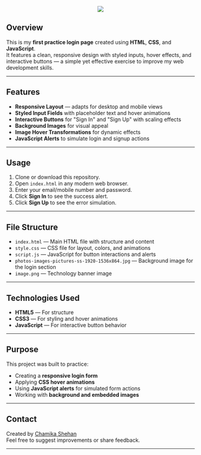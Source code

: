 <!-- Banner -->
<p align="center">
  <img src="https://capsule-render.vercel.app/api?type=waving&color=gradient&height=220&section=header&text=🔐%20Practice-Log-in-page-01&fontSize=40&fontAlignY=35&animation=twinkling" />
</p>


## Overview

This is my **first practice login page** created using **HTML**, **CSS**, and **JavaScript**.  
It features a clean, responsive design with styled inputs, hover effects, and interactive buttons — a simple yet effective exercise to improve my web development skills.

---

## Features

- **Responsive Layout** — adapts for desktop and mobile views  
- **Styled Input Fields** with placeholder text and hover animations  
- **Interactive Buttons** for "Sign In" and "Sign Up" with scaling effects  
- **Background Images** for visual appeal  
- **Image Hover Transformations** for dynamic effects  
- **JavaScript Alerts** to simulate login and signup actions

---

## Usage

1. Clone or download this repository.  
2. Open `index.html` in any modern web browser.  
3. Enter your email/mobile number and password.  
4. Click **Sign In** to see the success alert.  
5. Click **Sign Up** to see the error simulation.

---

## File Structure

- `index.html` — Main HTML file with structure and content  
- `style.css` — CSS file for layout, colors, and animations  
- `script.js` — JavaScript for button interactions and alerts  
- `photos-images-pictures-ss-1920-1536x864.jpg` — Background image for the login section  
- `image.png` — Technology banner image

---

## Technologies Used

- **HTML5** — For structure  
- **CSS3** — For styling and hover animations  
- **JavaScript** — For interactive button behavior

---

## Purpose

This project was built to practice:
- Creating a **responsive login form**
- Applying **CSS hover animations**
- Using **JavaScript alerts** for simulated form actions
- Working with **background and embedded images**

---

## Contact

Created by [Chamika Shehan](https://github.com/Chamika987)  
Feel free to suggest improvements or share feedback.

---
